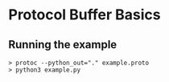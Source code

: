 # Protocol Buffer Basics

## Running the example

```
> protoc --python_out="." example.proto
> python3 example.py
```
